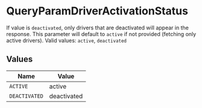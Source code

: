 # QueryParamDriverActivationStatus

If value is `deactivated`, only drivers that are deactivated will appear in the response. This parameter will default to `active` if not provided (fetching only active drivers).  Valid values: `active`, `deactivated`


## Values

| Name          | Value         |
| ------------- | ------------- |
| `ACTIVE`      | active        |
| `DEACTIVATED` | deactivated   |